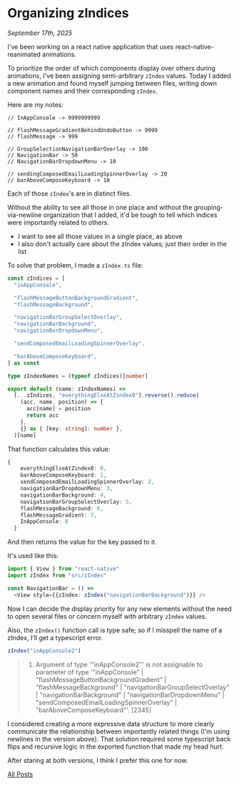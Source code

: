 # Organizing zIndices

_September 17th, 2025_

I've been working on a react native application that uses react-native-reanimated animations.

To prioritize the order of which components display over others during animations, I've been assigning semi-arbitrary `zIndex` values. Today I added a new animation and found myself jumping between files, writing down component names and their corresponding `zIndex`.

Here are my notes:

```
// InAppConsole -> 9999999999

// flashMessageGradientBehindUndoButton -> 9999
// flashMessage -> 999

// GroupSelectionNavigationBarOverlay -> 100
// NavigationBar -> 50
// NavigationBarDropdownMenu -> 10

// sendingComposedEmailLoadingSpinnerOverlay -> 20
// barAboveComposeKeyboard -> 10
```

Each of those `zIndex`'s are in distinct files.

Without the ability to see all those in one place and without the grouping-via-newline organization that I added, it'd be tough to tell which indices were importantly related to others.

- I want to see all those values in a single place, as above
- I also don't actually care about the zIndex values; just their order in the list

To solve that problem, I made a `zIndex.ts` file:

```ts
const zIndices = [
  "inAppConsole",

  "flashMessageButtonBackgroundGradient",
  "flashMessageBackground",

  "navigationBarGroupSelectOverlay",
  "navigationBarBackground",
  "navigationBarDropdownMenu",

  "sendComposedEmailLoadingSpinnerOverlay",

  "barAboveComposeKeyboard",
] as const

type zIndexNames = (typeof zIndices)[number]

export default (name: zIndexNames) =>
  [...zIndices, "everythingElseAtZindex0"].reverse().reduce(
    (acc, name, position) => {
      acc[name] = position
      return acc
    },
    {} as { [key: string]: number },
  )[name]
```

That function calculates this value:

```ts
{
    everythingElseAtZindex0: 0,
    barAboveComposeKeyboard: 1,
    sendComposedEmailLoadingSpinnerOverlay: 2,
    navigationBarDropdownMenu: 3,
    navigationBarBackground: 4,
    navigationBarGroupSelectOverlay: 5,
    flashMessageBackground: 6,
    flashMessageGradient: 7,
    InAppConsole: 8
  }
```

And then returns the value for the key passed to it.

It's used like this:

```ts
import { View } from "react-native"
import zIndex from "src/zIndex"

const NavigationBar = () =>
  <View style={{zIndex: zIndex("navigationBarBackground")}} />
```

Now I can decide the display priority for any new elements without the need to open several files or concern myself with arbitrary `zIndex` values.

Also, the `zIndex()` function call is type safe; so if I misspell the name of a zIndex, I'll get a typescript error.

```ts
zIndex("inAppConsole2")
```

> 1. Argument of type '"inAppConsole2"' is not assignable to parameter of type '"inAppConsole" | "flashMessageButtonBackgroundGradient" | "flashMessageBackground" | "navigationBarGroupSelectOverlay" | "navigationBarBackground" | "navigationBarDropdownMenu" | "sendComposedEmailLoadingSpinnerOverlay" | "barAboveComposeKeyboard"'. [2345]

I considered creating a more expressive data structure to more clearly communicate the relationship between importantly related things (I'm using newlines in the version above). That solution required some typescript back flips and recursive logic in the exported function that made my head hurt.

After staring at both versions, I think I prefer this one for now.

[All Posts](/README.md)
